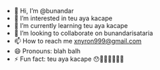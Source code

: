 - 👋 Hi, I’m @bunandar
- 👀 I’m interested in teu aya kacape
- 🌱 I’m currently learning teu aya kacape
- 💞️ I’m looking to collaborate on bunandarisataria
- 📫 How to reach me xnyron999@gmail.com
- 😄 Pronouns: blah balh
- ⚡ Fun fact: teu aya kacape 😯🏀🏀🏀🏀🏀🏀

<!---
bunandar/bunandar is a ✨ special ✨ repository because its `README.md` (this file) appears on your GitHub profile.
You can click the Preview link to take a look at your changes.
--->
